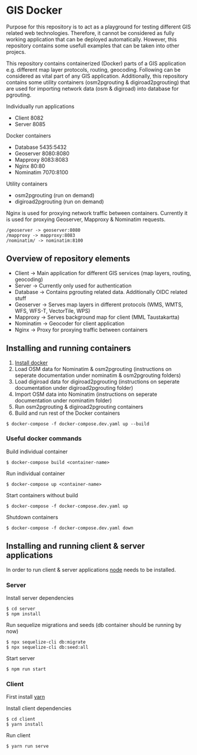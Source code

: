 # GIS Docker

Purpose for this repository is to act as a playground for testing different GIS related web technologies. Therefore, it cannot be considered as fully working application that can be deployed automatically. However, this repository contains some usefull examples that can be taken into other projecs.

This repository contains containerized (Docker) parts of a GIS application e.g. different map layer protocols, routing, geocoding. Following can be considered as vital part of any GIS application. Additionally, this repository contains some utility containers (osm2pgrouting & digiroad2pgrouting) that are used for importing network data (osm & digiroad) into database for pgrouting.

Individually run applications

- Client 8082
- Server 8085

Docker containers

- Database 5435:5432
- Geoserver 8080:8080
- Mapproxy 8083:8083
- Nginx 80:80
- Nominatim 7070:8100

Utility containers

- osm2pgrouting (run on demand)
- digiroad2pgrouting (run on demand)

Nginx is used for proxying network traffic between containers. Currently it is used for proxying Geoserver, Mapproxy & Nominatim requests.

```
/geoserver -> geoserver:8080
/mapproxy -> mapproxy:8083
/nominatim/ -> nominatim:8100
```

## Overview of repository elements

- Client -> Main application for different GIS services (map layers, routing, geocoding)
- Server -> Currently only used for authentication
- Database -> Contains pgrouting related data. Additionally OIDC related stuff
- Geoserver -> Serves map layers in different protocols (WMS, WMTS, WFS, WFS-T, VectorTile, WPS)
- Mapproxy -> Serves background map for client (MML Taustakartta)
- Nominatim -> Geocoder for client application
- Nginx -> Proxy for proxying traffic between containers

## Installing and running containers

1. [Install docker](https://docs.docker.com/compose/install/)
2. Load OSM data for Nominatim & osm2pgrouting (instructions on seperate documentation under nominatim & osm2pgrouting folders)
3. Load digiroad data for digiroad2pgrouting (instructions on seperate documentation under digiroad2pgrouting folder)
4. Import OSM data into Nominatim (instructions on seperate documentation under nominatim folder)
5. Run osm2pgrouting & digiroad2pgrouting containers
6. Build and run rest of the Docker containers

```
$ docker-compose -f docker-compose.dev.yaml up --build
```

### Useful docker commands

Build individual container

```
$ docker-compose build <container-name>
```

Run individual container

```
$ docker-compose up <container-name>
```

Start containers without build

```
$ docker-compose -f docker-compose.dev.yaml up
```

Shutdown containers

```
$ docker-compose -f docker-compose.dev.yaml down
```

## Installing and running client & server applications

In order to run client & server applications [node](https://nodejs.org/en/) needs to be installed.

### Server

Install server dependencies

```
$ cd server
$ npm install
```

Run sequelize migrations and seeds (db container should be running by now)

```
$ npx sequelize-cli db:migrate
$ npx sequelize-cli db:seed:all
```

Start server

```
$ npm run start
```

### Client

First install [yarn](https://classic.yarnpkg.com/en/docs/install/#windows-stable)

Install client dependencies

```
$ cd client
$ yarn install
```

Run client

```
$ yarn run serve
```
